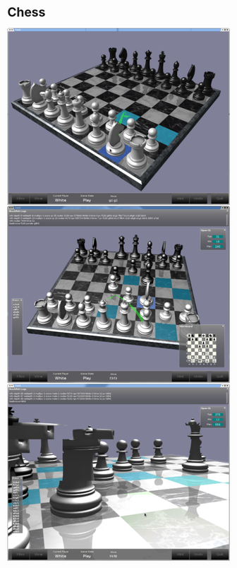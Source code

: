 # Chess



![screenshot](/screenshot.png?raw=true "Chess")
![screenshot](/screenshot2.png?raw=true "Chess")
![screenshot](/screenshot3.png?raw=true "Chess")
